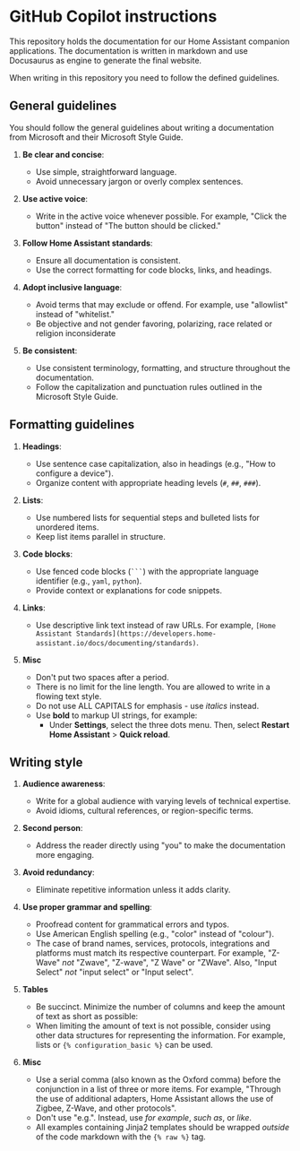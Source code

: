 # GitHub Copilot instructions

This repository holds the documentation for our Home Assistant companion applications. The documentation is written in markdown and use Docusaurus as engine to generate the final website.

When writing in this repository you need to follow the defined guidelines.

## General guidelines

You should follow the general guidelines about writing a documentation from Microsoft and their Microsoft Style Guide.

1. **Be clear and concise**:
   - Use simple, straightforward language.
   - Avoid unnecessary jargon or overly complex sentences.

2. **Use active voice**:
   - Write in the active voice whenever possible. For example, "Click the button" instead of "The button should be clicked."

3. **Follow Home Assistant standards**:
   - Ensure all documentation is consistent.
   - Use the correct formatting for code blocks, links, and headings.

4. **Adopt inclusive language**:
   - Avoid terms that may exclude or offend. For example, use "allowlist" instead of "whitelist."
   - Be objective and not gender favoring, polarizing, race related or religion inconsiderate

5. **Be consistent**:
   - Use consistent terminology, formatting, and structure throughout the documentation.
   - Follow the capitalization and punctuation rules outlined in the Microsoft Style Guide.

## Formatting guidelines

1. **Headings**:
   - Use sentence case capitalization, also in headings (e.g., "How to configure a device").
   - Organize content with appropriate heading levels (`#`, `##`, `###`).

2. **Lists**:
   - Use numbered lists for sequential steps and bulleted lists for unordered items.
   - Keep list items parallel in structure.

3. **Code blocks**:
   - Use fenced code blocks (```` ``` ````) with the appropriate language identifier (e.g., `yaml`, `python`).
   - Provide context or explanations for code snippets.

4. **Links**:
   - Use descriptive link text instead of raw URLs. For example, `[Home Assistant Standards](https://developers.home-assistant.io/docs/documenting/standards)`.

5. **Misc**
   - Don't put two spaces after a period.
   - There is no limit for the line length. You are allowed to write in a flowing text style.
   - Do not use ALL CAPITALS for emphasis - use _italics_ instead.
   - Use **bold** to markup UI strings, for example:
     - Under **Settings**, select the three dots menu. Then, select **Restart Home Assistant** > **Quick reload**.

## Writing style

1. **Audience awareness**:
   - Write for a global audience with varying levels of technical expertise.
   - Avoid idioms, cultural references, or region-specific terms.

2. **Second person**:
   - Address the reader directly using "you" to make the documentation more engaging.

3. **Avoid redundancy**:
   - Eliminate repetitive information unless it adds clarity.

4. **Use proper grammar and spelling**:
   - Proofread content for grammatical errors and typos.
   - Use American English spelling (e.g., "color" instead of "colour").
   - The case of brand names, services, protocols, integrations and platforms must match its respective counterpart. For example, "Z-Wave" _not_ "Zwave", "Z-wave", "Z Wave" or "ZWave". Also, "Input Select" _not_ "input select" or "Input select".

5. **Tables**
   - Be succinct. Minimize the number of columns and keep the amount of text as short as possible:
   - When limiting the amount of text is not possible, consider using other data structures for representing the information. For example, lists or `{% configuration_basic %}` can be used.

6. **Misc**
   - Use a serial comma (also known as the Oxford comma) before the conjunction in a list of three or more items. For example, "Through the use of additional adapters, Home Assistant allows the use of Zigbee, Z-Wave, and other protocols".
   - Don't use "e.g.". Instead, use _for example_, _such as_, or _like_.
   - All examples containing Jinja2 templates should be wrapped _outside_ of the code markdown with the `{% raw %}` tag.
